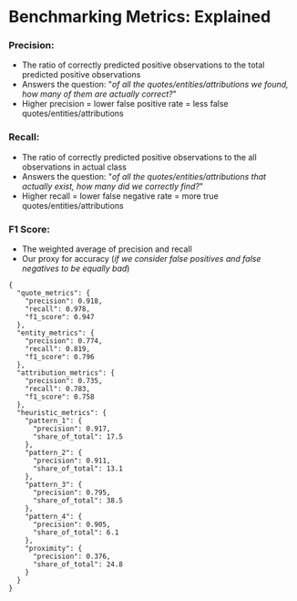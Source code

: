 # Benchmarking Metrics: Explained

### Precision: 
- The ratio of correctly predicted positive observations to the total predicted positive observations
- Answers the question: "_of all the quotes/entities/attributions we found, how many of them are actually correct?_"
- Higher precision = lower false positive rate = less false quotes/entities/attributions 

### Recall:
- The ratio of correctly predicted positive observations to the all observations in actual class
- Answers the question: "_of all the quotes/entities/attributions that actually exist, how many did we correctly find?_"
- Higher recall = lower false negative rate = more true quotes/entities/attributions

### F1 Score:
- The weighted average of precision and recall
- Our proxy for accuracy (_if we consider false positives and false negatives to be equally bad_)

```
{
  "quote_metrics": {
    "precision": 0.918,
    "recall": 0.978,
    "f1_score": 0.947
  },
  "entity_metrics": {
    "precision": 0.774,
    "recall": 0.819,
    "f1_score": 0.796
  },
  "attribution_metrics": {
    "precision": 0.735,
    "recall": 0.783,
    "f1_score": 0.758
  },
  "heuristic_metrics": {
    "pattern_1": {
      "precision": 0.917,
      "share_of_total": 17.5
    },
    "pattern_2": {
      "precision": 0.911,
      "share_of_total": 13.1
    },
    "pattern_3": {
      "precision": 0.795,
      "share_of_total": 38.5
    },
    "pattern_4": {
      "precision": 0.905,
      "share_of_total": 6.1
    },
    "proximity": {
      "precision": 0.376,
      "share_of_total": 24.8
    }
  }
}
```
